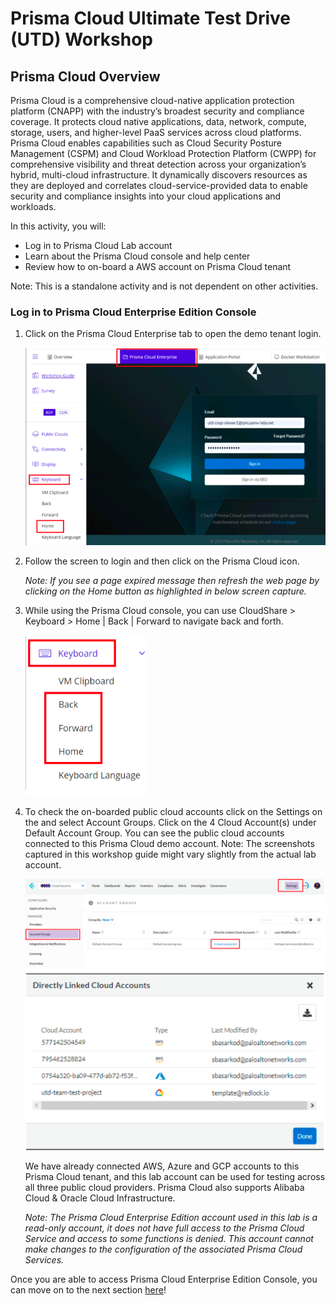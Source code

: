 # Prisma Cloud Ultimate Test Drive (UTD) Workshop
## Prisma Cloud Overview
Prisma Cloud is a comprehensive cloud-native application protection platform (CNAPP) with the industry’s broadest security and compliance coverage. It protects cloud native applications, data, network, compute, storage, users, and higher-level PaaS services across cloud platforms. Prisma Cloud enables capabilities such as Cloud Security Posture Management (CSPM) and Cloud Workload Protection Platform (CWPP) for comprehensive visibility and threat detection across your organization’s hybrid, multi-cloud infrastructure. It dynamically discovers resources as they are deployed and correlates cloud-service-provided data to enable security and compliance insights into your cloud applications and workloads.

In this activity, you will:
* Log in to Prisma Cloud Lab account
* Learn about the Prisma Cloud console and help center
* Review how to on-board a AWS account on Prisma Cloud tenant

Note: This is a standalone activity and is not dependent on other activities.

### Log in to Prisma Cloud Enterprise Edition Console
1. Click on the Prisma Cloud Enterprise tab to open the demo tenant login.

    ![alt text](/resources/pcs-screen-1.png)

2. Follow the screen to login and then click on the Prisma Cloud icon.
    
    *Note: If you see a page expired message then refresh the web page by clicking on the Home button as highlighted in below screen capture.*
3. While using the Prisma Cloud console, you can use CloudShare > Keyboard > Home | Back | Forward to navigate back and forth.

    ![alt text](/resources/pcs-screen-2.png)

4. To check the on-boarded public cloud accounts click on the Settings on the and select Account Groups. Click on the 4 Cloud Account(s) under Default Account Group. You can see the public cloud accounts connected to this Prisma Cloud demo account.
Note: The screenshots captured in this workshop guide might vary slightly from the actual lab account.

    ![alt text](/resources/pcs-screen-3.png)
    ![alt text](/resources/pcs-screen-4.png)

    We have already connected AWS, Azure and GCP accounts to this Prisma Cloud tenant, and this lab account can be used for testing across all three public cloud providers. Prisma Cloud also supports Alibaba Cloud & Oracle Cloud Infrastructure.
    
    *Note: The Prisma Cloud Enterprise Edition account used in this lab is a read-only account, it does not have full access to the Prisma Cloud Service and access to some functions is denied. This account cannot make changes to the configuration of the associated Prisma Cloud Services.*

Once you are able to access Prisma Cloud Enterprise Edition Console, you can move on to the next section [here](03-C2CRemediation.md)!